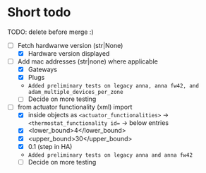 # Short todo

TODO: delete before merge :)

- [ ] Fetch hardwarwe version (str|None)
  - [x] Hardware version displayed 
- [ ] Add mac addresses (str|none) where applicable
  - [x] Gateways
  - [x] Plugs
  - `Added preliminary tests on legacy anna, anna fw42, and adam_multiple_devices_per_zone`
  - [ ] Decide on more testing
- [ ] from actuator functionality (xml) import
  - [x] inside objects as `<actuator_functionalities>` -> `<thermostat_functionality id=` -> below entries
  - [x] <lower_bound>4</lower_bound>
  - [x] <upper_bound>30</upper_bound>
  - [x] <resolution>0.1</resolution> (step in HA)
  - `Added preliminary tests on legacy anna and anna fw42`
  - [ ] Decide on more testing
